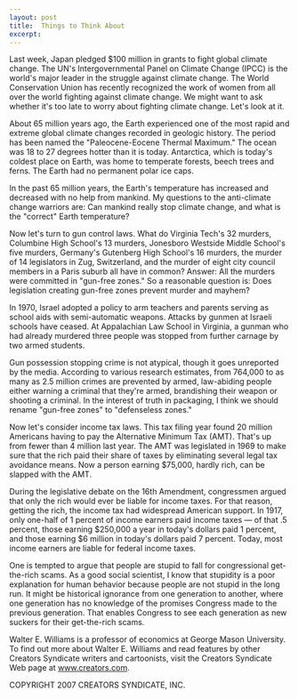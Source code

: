 ```yaml
---
layout: post
title:  Things to Think About
excerpt:
---
```


Last week, Japan pledged $100 million in grants to fight global climate change. The UN's Intergovernmental Panel on Climate Change (IPCC) is the world's major leader in the struggle against climate change. The World Conservation Union has recently recognized the work of women from all over the world fighting against climate change. We might want to ask whether it's too late to worry about fighting climate change. Let's look at it.

About 65 million years ago, the Earth experienced one of the most rapid and extreme global climate changes recorded in geologic history. The period has been named the "Paleocene-Eocene Thermal Maximum." The ocean was 18 to 27 degrees hotter than it is today. Antarctica, which is today's coldest place on Earth, was home to temperate forests, beech trees and ferns. The Earth had no permanent polar ice caps.

In the past 65 million years, the Earth's temperature has increased and decreased with no help from mankind. My questions to the anti-climate change warriors are: Can mankind really stop climate change, and what is the "correct" Earth temperature?

Now let's turn to gun control laws. What do Virginia Tech's 32 murders, Columbine High School's 13 murders, Jonesboro Westside Middle School's five murders, Germany's Gutenberg High School's 16 murders, the murder of 14 legislators in Zug, Switzerland, and the murder of eight city council members in a Paris suburb all have in common? Answer: All the murders were committed in "gun-free zones." So a reasonable question is: Does legislation creating gun-free zones prevent murder and mayhem?

In 1970, Israel adopted a policy to arm teachers and parents serving as school aids with semi-automatic weapons. Attacks by gunmen at Israeli schools have ceased. At Appalachian Law School in Virginia, a gunman who had already murdered three people was stopped from further carnage by two armed students.

 Gun possession stopping crime is not atypical, though it goes unreported by the media. According to various research estimates, from 764,000 to as many as 2.5 million crimes are prevented by armed, law-abiding people either warning a criminal that they're armed, brandishing their weapon or shooting a criminal. In the interest of truth in packaging, I think we should rename "gun-free zones" to "defenseless zones."

Now let's consider income tax laws. This tax filing year found 20 million Americans having to pay the Alternative Minimum Tax (AMT). That's up from fewer than 4 million last year. The AMT was legislated in 1969 to make sure that the rich paid their share of taxes by eliminating several legal tax avoidance means. Now a person earning $75,000, hardly rich, can be slapped with the AMT.

During the legislative debate on the 16th Amendment, congressmen argued that only the rich would ever be liable for income taxes. For that reason, getting the rich, the income tax had widespread American support. In 1917, only one-half of 1 percent of income earners paid income taxes — of that .5 percent, those earning $250,000 a year in today's dollars paid 1 percent, and those earning $6 million in today's dollars paid 7 percent. Today, most income earners are liable for federal income taxes.

One is tempted to argue that people are stupid to fall for congressional get-the-rich scams. As a good social scientist, I know that stupidity is a poor explanation for human behavior because people are not stupid in the long run. It might be historical ignorance from one generation to another, where one generation has no knowledge of the promises Congress made to the previous generation. That enables Congress to see each generation as new suckers for their get-the-rich scams.

Walter E. Williams is a professor of economics at George Mason University. To find out more about Walter E. Williams and read features by other Creators Syndicate writers and cartoonists, visit the Creators Syndicate Web page at www.creators.com.

COPYRIGHT 2007 CREATORS SYNDICATE, INC.
